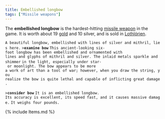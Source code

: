 ```yaml
---
title: Embellished longbow
tags: ["Missile weapons"]
---
```

The **embellished longbow** is the hardest-hitting [missile
weapon](missile_weapon "wikilink") in the game. It is worth about 19
[gold](gold "wikilink") and 10 silver, and is sold in
[Lothlórien](Lothlórien "wikilink").

`A beautiful longbow, embellished with lines of silver and mithril, lies here.`
`>`**`examine bow`**
`This ancient-looking six-foot longbow has been embellished and ornamented with`
`lines and glyphs of mithril and silver. The inlaid metals sparkle and shimmer`
`in the light, especially under star- or moonlight. The bow appears to be more`
`a work of art than a tool of war; however, when you draw the string, you`
`realize the bow is quite lethal and capable of inflicting great damage.`

`>`**`consider bow`**
`It is an embellished longbow.`
`Its accuracy is excellent, its speed fast, and it causes massive damage.`
`It weighs four pounds.`

{% include Items.md %}
